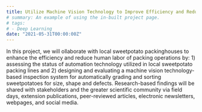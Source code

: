 ```yaml
---
title: Utilize Machine Vision Technology to Improve Efficiency and Reduce Labor of Local Sweetpotato Packing Lines (2021-22023, USDA Specialty Crop Block Grant Program)
# summary: An example of using the in-built project page.
# tags:
# - Deep Learning
date: "2021-05-31T00:00:00Z"
---
```

In this project, we will ollaborate with local sweetpotato packinghouses to enhance the efficiency and reduce human labor of packing operations by: 1) assessing the status of automation technology utilized in local sweetpotato packing lines and 2) designing and evaluating a machine vision technology-based inspection system for automatically grading and sorting sweetpotatoes for size, shape and defects. Research-based findings will be shared with stakeholders and the greater scientific community via field days, extension publications, peer-reviewed articles, electronic newsletters, webpages, and social media.
